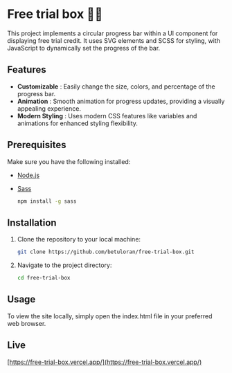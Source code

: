 # Free trial box 👩‍💻

This project implements a circular progress bar within a UI component for displaying free trial credit. It uses SVG elements and SCSS for styling, with JavaScript to dynamically set the progress of the bar.

## Features

- **Customizable** :  Easily change the size, colors, and percentage of the progress bar.
- **Animation** :  Smooth animation for progress updates, providing a visually appealing experience.
- **Modern Styling** :  Uses modern CSS features like variables and animations for enhanced styling flexibility.

## Prerequisites

Make sure you have the following installed:
- [Node.js](https://nodejs.org/en)
- [Sass](https://sass-lang.com/install/)
  
  ```sh
  npm install -g sass

## Installation

1. Clone the repository to your local machine:
   
   ```sh
   git clone https://github.com/betuloran/free-trial-box.git
   
3. Navigate to the project directory:
   
   ```sh
   cd free-trial-box

## Usage

To view the site locally, simply open the index.html file in your preferred web browser.

## Live
[https://free-trial-box.vercel.app/](https://free-trial-box.vercel.app/)
